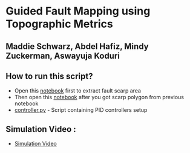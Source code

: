 # Guided Fault Mapping using Topographic Metrics
## Maddie Schwarz, Abdel Hafiz, Mindy Zuckerman, Aswayuja Koduri

## How to run this script?
- Open this [notebook](https://github.com/abdelhafiz10/guided-fault-mapping/blob/main/Stage%201%20DEM%20Pre-processing%20Script%20--%20Guided%20Fault%20Scarp%20Mapping.ipynb) first to extract fault scarp area 
- Then open this [notebook](https://github.com/abdelhafiz10/guided-fault-mapping/blob/main/Stage%202%20Generate%20Waypoints%20--%20Guided%20Fault%20Scarp%20mapping.ipynb) after you got scarp polygon from previous notebook
- [controller.py](https://github.com/abdelhafiz10/cartpole-ros/blob/main/invpend_experiment/invpend_control/scripts/controller.py) - Script containing PID controllers setup

## Simulation Video :

- [Simulation Video](https://youtu.be/3vuvNAtDelU)

